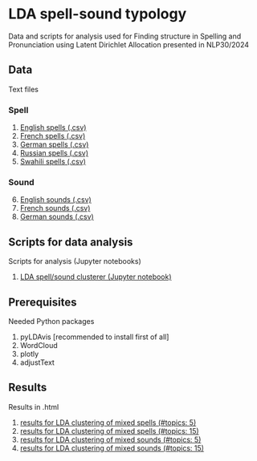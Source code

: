 # LDA spell-sound typology

Data and scripts for analysis used for Finding structure in Spelling and Pronunciation using Latent Dirichlet Allocation presented in NLP30/2024

## Data
Text files

### Spell
1. [English spells (.csv)](data-words/base-spell-English-r6e-original.csv)
2. [French spells (.csv)](data-words/base-spell-French-r0-1k-mc.csv)
3. [German spells (.csv)](data-words/base-spell-German-r1a-original.csv)
4. [Russian spells (.csv)](data-words/base-spell-Russian-r0-1k-mc.csv)
5. [Swahili spells (.csv)](data-words/base-spell-Swahili-r0-1k-mc.csv)

### Sound
6. [English sounds (.csv)](data-words/base-sound-English-r6e-original.csv)
7. [French sounds (.csv)](data-words/base-sound-French-r0-opendic-s900.csv)
8. [German sounds (.csv)](data-words/base-sound-German-r1a-originals.csv)


## Scripts for data analysis
Scripts for analysis (Jupyter notebooks)

1. [LDA spell/sound clusterer (Jupyter notebook)](LDA-spell-sound.ipynb)

## Prerequisites
Needed Python packages

1. pyLDAvis [recommended to install first of all]
2. WordCloud
3. plotly
4. adjustText

## Results
Results in .html

1. [results for LDA clustering of mixed spells (#topics: 5)](results/spell-ntop5)
2. [results for LDA clustering of mixed spells (#topics: 15)](results/spell-ntop15)
3. [results for LDA clustering of mixed sounds (#topics: 5)](results/sound-ntop5)
4. [results for LDA clustering of mixed sounds (#topics: 15)](results/sound-ntop15)


